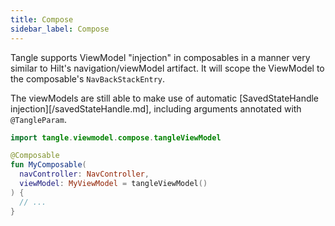```yaml
---
title: Compose
sidebar_label: Compose
---
```


Tangle supports ViewModel "injection" in composables in a manner very similar to Hilt's
navigation/viewModel artifact. It will scope the ViewModel to the composable's `NavBackStackEntry`.

The viewModels are still able to make use of automatic [SavedStateHandle injection][/savedStateHandle.md],
including arguments annotated with `@TangleParam`.

```kotlin
import tangle.viewmodel.compose.tangleViewModel

@Composable
fun MyComposable(
  navController: NavController,
  viewModel: MyViewModel = tangleViewModel()
) {
  // ...
}
```


[Anvil]: https://github.com/square/anvil

[Dagger]: https://dagger.dev

[Hilt]: https://dagger.dev/hilt/view-model.html

[SavedStateHandle]: https://developer.android.com/topic/libraries/architecture/viewmodel-savedstate
